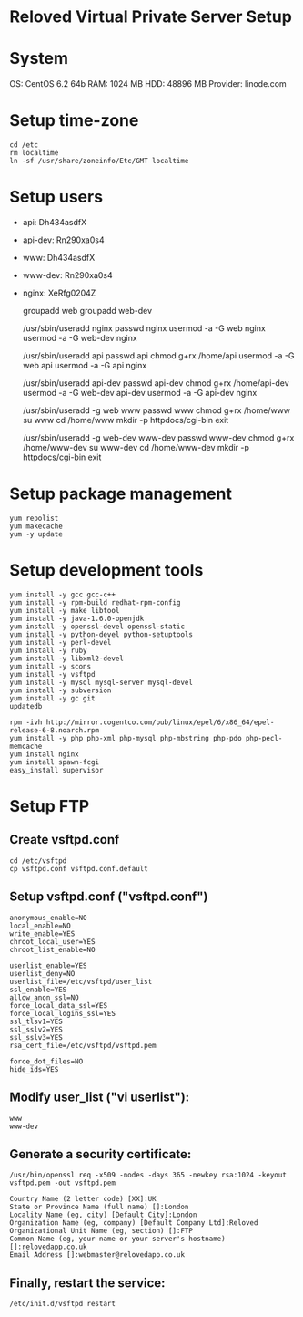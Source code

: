 Reloved Virtual Private Server Setup
=======

# System

OS: CentOS 6.2 64b
RAM: 1024 MB
HDD: 48896 MB
Provider: linode.com

# Setup time-zone

    cd /etc
    rm localtime
    ln -sf /usr/share/zoneinfo/Etc/GMT localtime

# Setup users

* api: Dh434asdfX
* api-dev: Rn290xa0s4
* www: Dh434asdfX
* www-dev: Rn290xa0s4
* nginx: XeRfg0204Z

	groupadd web
	groupadd web-dev

	/usr/sbin/useradd nginx
	passwd nginx
	usermod -a -G web nginx
	usermod -a -G web-dev nginx

	/usr/sbin/useradd api
	passwd api
	chmod g+rx /home/api
	usermod -a -G web api
	usermod -a -G api nginx

	/usr/sbin/useradd api-dev
	passwd api-dev
	chmod g+rx /home/api-dev
	usermod -a -G web-dev api-dev
	usermod -a -G api-dev nginx

	/usr/sbin/useradd -g web www
	passwd www
	chmod g+rx /home/www
	su www
	cd /home/www
	mkdir -p httpdocs/cgi-bin
	exit

	/usr/sbin/useradd -g web-dev www-dev
	passwd www-dev
	chmod g+rx /home/www-dev
	su www-dev
	cd /home/www-dev
	mkdir -p httpdocs/cgi-bin
	exit

# Setup package management

    yum repolist
    yum makecache
    yum -y update
    
# Setup development tools

    yum install -y gcc gcc-c++
    yum install -y rpm-build redhat-rpm-config
    yum install -y make libtool
    yum install -y java-1.6.0-openjdk
    yum install -y openssl-devel openssl-static
    yum install -y python-devel python-setuptools
    yum install -y perl-devel
    yum install -y ruby
    yum install -y libxml2-devel
    yum install -y scons
    yum install -y vsftpd
    yum install -y mysql mysql-server mysql-devel
    yum install -y subversion
    yum install -y gc git
    updatedb
    
    rpm -ivh http://mirror.cogentco.com/pub/linux/epel/6/x86_64/epel-release-6-8.noarch.rpm
    yum install -y php php-xml php-mysql php-mbstring php-pdo php-pecl-memcache
    yum install nginx
    yum install spawn-fcgi
    easy_install supervisor

# Setup FTP

## Create vsftpd.conf

    cd /etc/vsftpd
    cp vsftpd.conf vsftpd.conf.default

## Setup vsftpd.conf ("vsftpd.conf")

    anonymous_enable=NO
    local_enable=NO
    write_enable=YES
    chroot_local_user=YES
    chroot_list_enable=NO
    
    userlist_enable=YES
    userlist_deny=NO
    userlist_file=/etc/vsftpd/user_list
    ssl_enable=YES
    allow_anon_ssl=NO
    force_local_data_ssl=YES
    force_local_logins_ssl=YES
    ssl_tlsv1=YES
    ssl_sslv2=YES
    ssl_sslv3=YES
    rsa_cert_file=/etc/vsftpd/vsftpd.pem
    
    force_dot_files=NO
    hide_ids=YES

## Modify user_list ("vi userlist"):

    www
    www-dev

## Generate a security certificate:

    /usr/bin/openssl req -x509 -nodes -days 365 -newkey rsa:1024 -keyout vsftpd.pem -out vsftpd.pem
    
    Country Name (2 letter code) [XX]:UK
    State or Province Name (full name) []:London
    Locality Name (eg, city) [Default City]:London
    Organization Name (eg, company) [Default Company Ltd]:Reloved
    Organizational Unit Name (eg, section) []:FTP
    Common Name (eg, your name or your server's hostname) []:relovedapp.co.uk
    Email Address []:webmaster@relovedapp.co.uk

## Finally, restart the service:

    /etc/init.d/vsftpd restart
